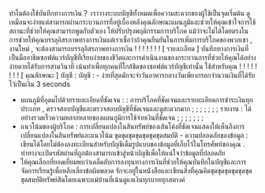 ทำไมต้องใช้บันทึกทางการเงิน？
เราวางระบบบัญชีทั้งหมดเพื่อความสะดวกของผู้ใช้เป็นจุดเริ่มต้น ดูเหมือนจะง่ายแต่สามารถผ่านกระบวนการที่อยู่เบื้องหลังคุณลักษณะแผนภูมิและช่วยให้คุณเข้าใจการใช้สถานะที่ช่วยให้คุณสามารถพูดกับตัวเอง
ให้ปรับปรุงพฤติกรรมการบริโภค แม้ว่าจะไม่ได้โดยตรงในการช่วยให้คุณบรรลุอิสรภาพทางการเงินแต่เราเชื่อว่าถ้าคุณยืนยันในการเพิ่มการบริโภคของพวกเขา , งานใหม่ ,
จะต้องสามารถบรรลุอิสรภาพทางการเงิน ! ! ! ! ! ! !
[ รายละเอียด ]
บันทึกทางการเงินที่เป็นมืออาชีพซอฟต์แวร์บัญชีที่เรียบง่ายของชีวิตและการดำเนินงานของกระบวนการที่ช่วยให้คุณได้อย่างง่ายดายได้รับการสามวินาที เน้นทำเพื่อทุกคนที่ใกล้ชิดของซอฟต์แวร์บัญชีเท่านั้น
ใช้สำหรับคุณ ! ! ! ! ! ! ! !
[ คุณลักษณะ ]
บัญชี : บัญชี : - ง่ายที่สุดมักจะจำวันอาหารกลางวันเพียงกรอกจำนวนเงินที่ได้รับไว้เป็นเงิน 3 seconds
- แผนภูมิที่อุดมไปด้วยรายละเอียดที่ชัดเจน : : การบริโภคที่ชัดเจนและรายละเอียดการชำระเงินทุกประเภท , ตรวจสอบบัญชีและตรวจสอบบัญชีที่ชัดเจนและดูสะดวกมาก ; ; ; ; ; ; ;
รายงาน : ได้อย่างรวดเร็วความหลากหลายของแผนภูมิการใช้จ่ายเงินที่ชัดเจน ; ; ; ; ; ; ;
- แนวโน้มของผู้บริโภค : การเปลี่ยนแปลงในสินทรัพย์ของเส้นโค้งที่ชัดเจนแสดงให้เห็นถึงการเปลี่ยนแปลงในสินทรัพย์และแนวโน้ม
ขุดขุดขุดขุดขุดขุดขุดสมบัติ - ความปลอดภัยของข้อมูล : เขียนได้โดยไม่ต้องลงทะเบียนสำหรับบัญชีเต็มรูปแบบของข้อมูลที่เก็บไว้ในโทรศัพท์ของคุณ .
ท่าทางจะเปิดรหัสผ่านที่ถูกต้องสามารถเข้าสู่หน้าบัญชีเพื่อให้แน่ใจว่าข้อมูลที่ปลอดภัย
- ให้คุณเลือกที่ยอดเยี่ยมพบว่าเคล็ดลับการลงทุนทางการเงินที่ช่วยให้คุณบันทึกในบัญชีและการจัดการเรียนรู้เพื่อหลีกเลี่ยงข้อผิดพลาด
รักจะอยู่ในหนังสือและเขียนสิ่งที่คุณคิดขุดขุดขุดขุดขุดขุดขุดสมบัติทรัพย์สินโดยเฉพาะแม่บ้านที่เน้นดูแลเงินทุกบาททุกสตางค์
